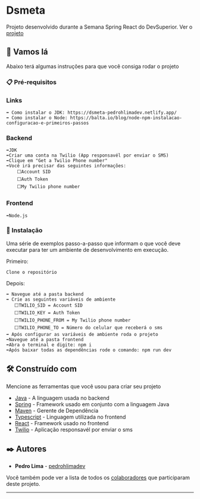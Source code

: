# Dsmeta

Projeto desenvolvido durante a Semana Spring React do DevSuperior. Ver o [projeto](https://dsmeta-pedrohlimadev.netlify.app/)           


## 🚀 Vamos lá

Abaixo terá algumas instruções para que você consiga rodar o projeto

### 📋 Pré-requisitos

### Links
```
➡️ Como instalar o JDK: https://dsmeta-pedrohlimadev.netlify.app/
➡️ Como instalar o Node: https://balta.io/blog/node-npm-instalacao-configuracao-e-primeiros-passos

```

### Backend

```
➡️JDK
➡️Criar uma conta na Twilio (App responsavél por enviar o SMS)
➡️Clique em "Get a Twilio Phone number"
➡️Você irá precisar das seguintes informações: 
    ⬜Account SID
    ⬜Auth Token
    ⬜My Twilio phone number
```

### Frontend

```
➡️Node.js
```

### 🔧 Instalação

Uma série de exemplos passo-a-passo que informam o que você deve executar para ter um ambiente de desenvolvimento em execução.

Primeiro:

```
Clone o repositório
```

Depois:

```
➡️ Navegue até a pasta backend
➡️ Crie as seguintes variáveis de ambiente
   ⬜TWILIO_SID = Account SID
   ⬜TWILIO_KEY = Auth Token
   ⬜TWILIO_PHONE_FROM = My Twilio phone number
   ⬜TWILIO_PHONE_TO = Número do celular que receberá o sms
➡️ Após configurar as variáveis de ambiente roda o projeto
➡️Navegue até a pasta frontend
➡️Abra o terminal e digite: npm i
➡️Após baixar todas as dependências rode o comando: npm run dev 
```

## 🛠️ Construído com

Mencione as ferramentas que você usou para criar seu projeto

* [Java](https://docs.oracle.com/en/java/) - A linguagem usada no backend
* [Spring](https://spring.io/) - Framework usado em conjunto com a linguagem Java
* [Maven](https://maven.apache.org/) - Gerente de Dependência
* [Typescript](https://www.typescriptlang.org/) - Linguagem utilizada no frontend
* [React](https://pt-br.reactjs.org/) - Framework usado no frontend
* [Twilio](https://www.twilio.com/pt-br/) - Aplicação responsavél por enviar o sms

## ✒️ Autores

* **Pedro Lima**  - [pedrohlimadev](https://github.com/pedromm65)

Você também pode ver a lista de todos os [colaboradores](https://github.com/usuario/projeto/colaboradores) que participaram deste projeto.

---